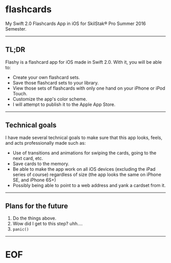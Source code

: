 # flashcards
My Swift 2.0 Flashcards App in iOS for SkilStak® Pro Summer 2016 Semester.

---

## TL;DR

Flashy is a flashcard app for iOS made in Swift 2.0. With it, you will be able to:

* Create your own flashcard sets.
* Save those flashcard sets to your library.
* View those sets of flashcards with only one hand on your iPhone or iPod Touch.
* Customize the app's color scheme.
* I will attempt to publish it to the Apple App Store.

---

## Technical goals

I have made several technical goals to make sure that this app looks, feels, and acts professionally made such as:

* Use of transitions and animations for swiping the cards, going to the next card, etc.
* Save cards to the memory.
* Be able to make the app work on all iOS devices (excluding the iPad series of course) regardless of size (the app looks the same on iPhone SE, and iPhone 6S+)
* Possibly being able to point to a web address and yank a cardset from it.

---

## Plans for the future

1. Do the things above.
2. Wow did I get to this step? uhh....
3. `panic()`

---

# EOF
